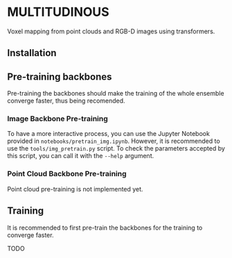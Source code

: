 # MULTITUDINOUS

Voxel mapping from point clouds and RGB-D images using transformers.

## Installation

## Pre-training backbones

Pre-training the backbones should make the training of the whole ensemble converge faster, thus being recomended.

### Image Backbone Pre-training
To have a more interactive process, you can use the Jupyter Notebook provided in `notebooks/pretrain_img.ipynb`. However, it is recommended to use the `tools/img_pretrain.py` script. To check the parameters accepted by this script, you can call it with the `--help` argument.

### Point Cloud Backbone Pre-training
Point cloud pre-training is not implemented yet.

## Training

It is recommended to first pre-train the backbones for the training to converge faster.

TODO
